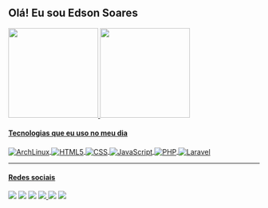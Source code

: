 <h2>Olá! Eu sou Edson Soares</h2>
<div align="left">
  <a href="https://github.com/edsonmsj">
  <img height="180em" src="https://github-readme-stats.vercel.app/api?username=edsonmsj&show_icons=true&include_all_commits=true&count_private=true&theme=github_dark"/>
    <img height="180em" src="https://github-readme-stats.vercel.app/api/top-langs/?username=edsonmsj&layout=compact&count_private=true&langs_count=7&theme=github_dark"/>
</div>
  <h4> Tecnologias que eu uso no meu dia</h4>
<div style="display: inline_block">
  <img align="center" alt="ArchLinux" src="https://img.shields.io/badge/Arch_Linux-1793D1?style=for-the-badge&logo=arch-linux&logoColor=white"/>
  <img align="center" alt="HTML5" src="https://img.shields.io/badge/HTML5-E34F26?style=for-the-badge&logo=html5&logoColor=white"/>
  <img align="center" alt="CSS" src="https://img.shields.io/badge/CSS3-1572B6?style=for-the-badge&logo=css3&logoColor=white"/>
  <img align="center" alt="JavaScript" src="https://img.shields.io/badge/JavaScript-F7DF1E?style=for-the-badge&logo=javascript&logoColor=black"/>
  <img align="center" alt="PHP" src="https://img.shields.io/badge/PHP-777BB4?style=for-the-badge&logo=php&logoColor=white"/>
  <img align="center" alt="Laravel" src="https://img.shields.io/badge/Laravel-FF2D20?style=for-the-badge&logo=laravel&logoColor=white"/>
</div>
<hr>
  <h4>Redes sociais</h4>
<div>
   <a href="https://web.whatsapp.com/send?phone=5562982796346" target="_blank"><img src="https://img.shields.io/badge/WhatsApp-25D366?style=for-the-badge&logo=whatsapp&logoColor=white" target="_blank"></a>
  <a href="https://www.linkedin.com/in/edsonmsj" target="_blank"><img src="https://img.shields.io/badge/LinkedIn-0077B5?style=for-the-badge&logo=linkedin&logoColor=white" target="_blank"></a>
  <a href="https://www.facebook.com/edsonmarcossoaresjunior"><img src="https://img.shields.io/badge/Facebook-1877F2?style=for-the-badge&logo=facebook&logoColor=white" target="_blank"></a>
  <a href="https://twitter.com/Edson_MSJ"><img src="https://img.shields.io/badge/Twitter-1DA1F2?style=for-the-badge&logo=twitter&logoColor=white" target="_blank"</a>
  <a href="https://www.instagram.com/edson_msj"><img src="https://img.shields.io/badge/Instagram-E4405F?style=for-the-badge&logo=instagram&logoColor=white" target="_blank"></a>
  <a href="mailto:rcemsj@gmail.com?subject=GitHub"><img src="https://img.shields.io/badge/Gmail-D14836?style=for-the-badge&logo=gmail&logoColor=white" target="_blank"></a>
</div>
